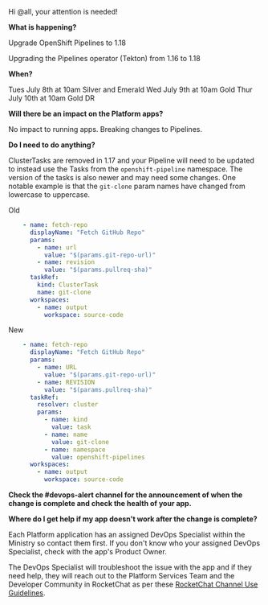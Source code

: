 Hi @all, your attention is needed! 

**What is happening?**

Upgrade OpenShift Pipelines to 1.18

Upgrading the Pipelines operator (Tekton) from 1.16 to 1.18

**When?**

Tues July 8th at 10am Silver and Emerald
Wed July 9th at 10am Gold
Thur July 10th at 10am Gold DR

**Will there be an impact on the Platform apps?**

No impact to running apps. Breaking changes to Pipelines.

**Do I need to do anything?**

ClusterTasks are removed in 1.17 and your Pipeline will need to be updated to instead use the Tasks from the `openshift-pipeline` namespace. The version of the tasks is also newer and may need some changes. One notable example is that the `git-clone` param names have changed from lowercase to uppercase.

Old

```yaml
    - name: fetch-repo
      displayName: "Fetch GitHub Repo"
      params:
        - name: url
          value: "$(params.git-repo-url)"
        - name: revision
          value: "$(params.pullreq-sha)"
      taskRef:
        kind: ClusterTask
        name: git-clone
      workspaces:
        - name: output
          workspace: source-code
```

New

```yaml
    - name: fetch-repo
      displayName: "Fetch GitHub Repo"
      params:
        - name: URL
          value: "$(params.git-repo-url)"
        - name: REVISION
          value: "$(params.pullreq-sha)"
      taskRef:
        resolver: cluster
        params:
          - name: kind
            value: task
          - name: name
            value: git-clone
          - name: namespace
            value: openshift-pipelines
      workspaces:
        - name: output
          workspace: source-code
```

**Check the #devops-alert channel for the announcement of when the change is complete and check the health of your app.**

**Where do I get help if my app doesn't work after the change is complete?**

Each Platform application has an assigned DevOps Specialist within the Ministry so contact them first. If you don't know who your assigned DevOps Specialist, check with the app's Product Owner.

The DevOps Specialist will troubleshoot the issue with the app and if they need help, they will reach out to the Platform Services Team and the Developer Community in RocketChat as per these [RocketChat Channel Use Guidelines](https://developer.gov.bc.ca/docs/default/component/bc-developer-guide/rocketchat/rocketchat-channel-descriptions/).
